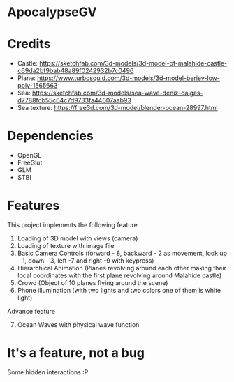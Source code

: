 # ApocalypseGV

# Credits
- Castle: https://sketchfab.com/3d-models/3d-model-of-malahide-castle-c69da2bf9bab48a89f0242932b7c0496
- Plane: https://www.turbosquid.com/3d-models/3d-model-beriev-low-poly-1565663
- Sea: https://sketchfab.com/3d-models/sea-wave-deniz-dalgas-d7788fcb55c64c7d9733fa44607aab93
- Sea texture: https://free3d.com/3d-model/blender-ocean-28997.html

# Dependencies
- OpenGL
- FreeGlut
- GLM
- STBI

# Features
This project implements the following feature
1. Loading of 3D model with views (camera)
2. Loading of texture with image file
3. Basic Camera Controls (forward - 8, backward - 2 as movement, look up  - 1, down - 3, left -7 and right -9 with keypress)
4. Hierarchical Animation (Planes revolving around each other making their local coordinates with the first plane revolving around Malahide castle)
5. Crowd (Object of 10 planes flying around the scene)
6. Phone illumination (with two lights and two colors one of them is white light)

Advance feature

7. Ocean Waves with physical wave function

# It's a feature, not a bug
Some hidden interactions :P
